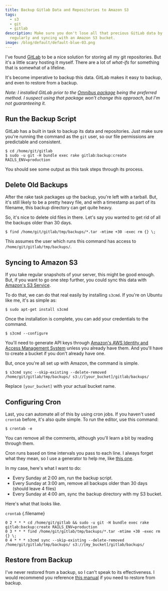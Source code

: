 ```yaml
---
title: Backup Gitlab Data and Repositories to Amazon S3
tags:
  - s3
  - git
  - gitlab
description: Make sure you don't lose all that precious GitLab data by backing
  regularly and syncing with an Amazon S3 bucket.
image: /blog/default/default-blue-03.png
---
```


I've found [GitLab](https://about.gitlab.com) to be a nice solution for storing all my git repositories. But it's a little scary hosting it myself. There are a lot of _what-ifs_ for something that is somewhat of a lifeline.

It's become imperative to backup this data. GitLab makes it easy to backup, and even to restore from a backup.

_Note: I installed GitLab prior to the [Omnibus package](https://about.gitlab.com/downloads/) being the preferred method. I suspect using that package won't change this approach, but I'm not guaranteeing it._

## Run the Backup Script

GitLab has a built in task to backup its data and repositories. Just make sure you're running the command as the `git` user, so our file permissions are predictable and consistent.

    $ cd /home/git/gitlab
    $ sudo -u git -H bundle exec rake gitlab:backup:create RAILS_ENV=production

You should see some output as this task steps through its process.

## Delete Old Backups

After the rake task packages up the backup, you're left with a tarball. But, it's still likely to be a pretty heavy file, and with a timestamp as part of its filename, this backup directory can get quite heavy.

So, it's nice to delete old files in there. Let's say you wanted to get rid of all the backups older than 30 days.

    $ find /home/git/gitlab/tmp/backups/*.tar -mtime +30 -exec rm {} \;

This assumes the user which runs this command has access to `/home/git/gitlab/tmp/backups/`.

## Syncing to Amazon S3

If you take regular snapshots of your server, this might be good enough. But, if you want to go one step further, you could sync this data with [Amazon's S3 Service](http://aws.amazon.com/s3/).

To do that, we can do that real easily by installing `s3cmd`. If you're on Ubuntu like me, it's as simple as:

    $ sudo apt-get install s3cmd

Once the installation is complete, you can add your credentials to the command.

    $ s3cmd --configure

You'll need to generate API keys through [Amazon's AWS Identity and Access Management System](http://aws.amazon.com/iam/) unless you already have them. And you'll have to create a bucket if you don't already have one.

But, once you're all set up with Amazon, the command is simple.

    $ s3cmd sync --skip-existing --delete-removed /home/git/gitlab/tmp/backups/ s3://[your_bucket]/gitlab/backups/

Replace `[your_bucket]` with your actual bucket name.

## Configuring Cron

Last, you can automate all of this by using cron jobs. If you haven't used `crontab` before, it's also quite simple. To run the editor, use this command:

    $ crontab -e

You can remove all the comments, although you'll learn a bit by reading through them.

Cron runs based on time intervals you pass to each line. I always forget what they mean, so I use a generator to help me, like [this one](http://www.robertplank.com/cron/).

In my case, here's what I want to do:

- Every Sunday at 2:00 am, run the backup script.
- Every Sunday at 3:00 am, remove all backups older than 30 days (should leave 4 files)
- Every Sunday at 4:00 am, sync the backup directory with my S3 bucket.

Here's what that looks like.

`crontab` {.filename}

```
0 2 * * * cd /home/git/gitlab && sudo -u git -H bundle exec rake gitlab:backup:create RAILS_ENV=production
0 3 * * * find /home/git/gitlab/tmp/backups/*.tar -mtime +30 -exec rm {} \;
0 4 * * * s3cmd sync --skip-existing --delete-removed /home/git/gitlab/tmp/backups/ s3://[my_bucket]/gitlab/backups/
```

## Restore from Backup

I've never restored from a backup, so I can't speak to its effectiveness. I would recommend you reference [this manual](https://gitlab.com/gitlab-org/gitlab-ce/blob/master/doc/raketasks/backup_restore.md#restore-a-previously-created-backup) if you need to restore from backup.
